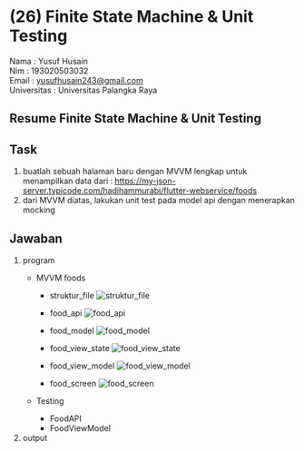 # (26) Finite State Machine & Unit Testing

Nama : Yusuf Husain <br>
Nim : 193020503032 <br>
Email : yusufhusain243@gmail.com <br>
Universitas : Universitas Palangka Raya

## Resume Finite State Machine & Unit Testing

## Task

1. buatlah sebuah halaman baru dengan MVVM lengkap untuk menampilkan data dari : https://my-json-server.typicode.com/hadihammurabi/flutter-webservice/foods
2. dari MVVM diatas, lakukan unit test pada model api dengan menerapkan mocking

## Jawaban

1. program
   - MVVM foods
     - struktur_file
         ![struktur_file](https://user-images.githubusercontent.com/74952343/164582171-70c3548b-10b2-4f59-ac2f-ee4b93f731fd.jpeg)
     - food_api
         ![food_api](https://user-images.githubusercontent.com/74952343/164581954-f5073e4d-b1e2-4982-af2e-fb6398828c45.png)
         
     - food_model
         ![food_model](https://user-images.githubusercontent.com/74952343/164582007-2cee3dd9-4e7f-416c-9f67-613c9ccab0df.png)

     - food_view_state
         ![food_view_state](https://user-images.githubusercontent.com/74952343/164582028-322417e7-d9fe-4ce4-9723-a5e7cc08c860.png)

     - food_view_model
         ![food_view_model](https://user-images.githubusercontent.com/74952343/164582043-32cb75e6-5c8a-4613-a768-f034d39f4453.png)

     - food_screen
         ![food_screen](https://user-images.githubusercontent.com/74952343/164582090-997ee61e-0e03-4173-b953-78b2468b2184.png)

   - Testing
     - FoodAPI
     - FoodViewModel
2. output
